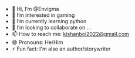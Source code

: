 - 👋 Hi, I’m @Envigma
- 👀 I’m interested in gaming
- 🌱 I’m currently learning python
- 💞️ I’m looking to collaborate on ...
- 📫 How to reach me: kishanboi2022@gmail.com
- 😄 Pronouns: He/Him
- ⚡ Fun fact: I'm also an author/storywriter

<!---
Envigma/Envigma is a ✨ special ✨ repository because its `README.md` (this file) appears on your GitHub profile.
You can click the Preview link to take a look at your changes.
--->
